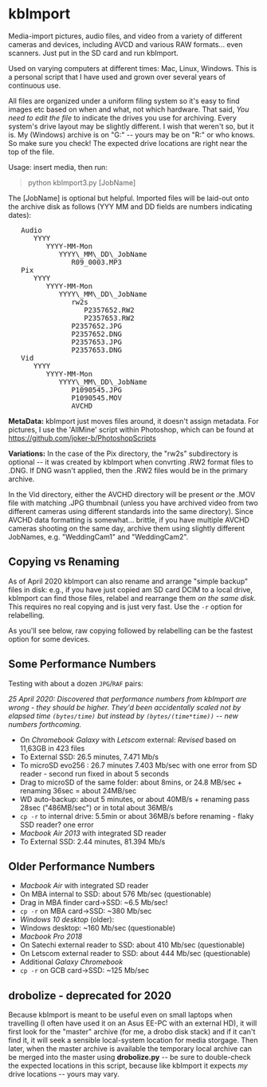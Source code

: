 kbImport
========

Media-import pictures, audio files, and video from a variety of different cameras and devices, including AVCD and various
RAW formats... even scanners. Just put in the SD card and run kbImport.

Used on varying computers at different times: Mac, Linux, Windows. This is a personal script that I have used and
grown over several years of continuous use.

All files are organized under a uniform filing system so it's easy to find images etc based on when and what,
not which hardware. That said, *You need to edit the file* to indicate the drives you use for archiving. Every
system's drive layout may be slightly different. I wish that weren't so, but it is. My (Windows) archive
is on "G:" -- yours may be on "R:" or who knows. So make sure you check! The expected drive locations are right near the
top of the file.

Usage: insert media, then run:
>   python kbImport3.py [JobName]

The [JobName] is optional but helpful. Imported files will be laid-out onto the archive disk as follows
(YYY MM and DD fields are numbers indicating dates):

<pre>
   Audio
      YYYY
         YYYY-MM-Mon
            YYYY\_MM\_DD\_JobName
               R09_0003.MP3
   Pix
      YYYY
         YYYY-MM-Mon
            YYYY\_MM\_DD\_JobName
               rw2s
                  P2357652.RW2
                  P2357653.RW2
               P2357652.JPG
               P2357652.DNG
               P2357653.JPG
               P2357653.DNG
   Vid
      YYYY
         YYYY-MM-Mon
            YYYY\_MM\_DD\_JobName
               P1090545.JPG
               P1090545.MOV
               AVCHD
</pre>

<b>MetaData:</b> kbImport just moves files around, it doesn't assign metadata. For pictures, I use the 'AllMine' script within Photoshop, which can be found at https://github.com/joker-b/PhotoshopScripts

<b>Variations:</b> In the case of the Pix directory, the "rw2s" subdirectory is optional -- it was created by
kbImport when convrting .RW2 format files to .DNG. If DNG wasn't applied, then the .RW2 files would be in the primary
archive.

In the Vid directory, either the AVCHD directory will be present _or_ the .MOV file with matching .JPG thumbnail (unless
you have archived video from two different cameras using different standards into the same directory). Since AVCHD
data formatting is somewhat... brittle, if you have multiple AVCHD cameras shooting on the same day, archive them
using slightly different JobNames, e.g. "WeddingCam1" and "WeddingCam2".

Copying vs Renaming
---

As of April 2020 kbImport can also rename and arrange "simple backup" files in disk: e.g., if you have just copied am SD card DCIM to a local drive, kbImport can find those files, relabel and rearrange them _on the same disk._ This requires no real copying and is just very fast. Use the `-r` option for relabelling.

As you'll see below, raw copying followed by relabelling can be the fastest option for some devices.

Some Performance Numbers
---

Testing with about a dozen `JPG`/`RAF` pairs:

_25 April 2020: Discovered that performance numbers from kbImport are wrong - they should be *higher.* They'd been accidentally scaled not by elapsed time `(bytes/time)` but instead by `(bytes/(time*time))` -- new numbers forthcoming._

* On *Chromebook Galaxy* with *Letscom* external: *Revised* based on 11,63GB in 423 files
* To External SSD: 26.5 minutes, 7.471 Mb/s
* To microSD evo256 : 26.7 minutes  7.403 Mb/sec with one error from SD reader - second run fixed in about 5 seconds
* Drag to microSD of the same folder: about 8mins, or 24.8 MB/sec + renaming 36sec = about 24MB/sec
* WD auto-backup: about 5 minutes, or about 40MB/s + renaming pass 28sec ("486MB/sec") or in total about 36MB/s
* `cp -r` to internal drive: 5.5min or about 36MB/s before renaming - flaky SSD reader? one error
* *Macbook Air 2013* with integrated SD reader
* To External SSD: 2.44 minutes, 81.394 Mb/s

Older Performance Numbers
----

* *Macbook Air* with integrated SD reader
* On MBA internal to SSD: about 576 Mb/sec (questionable)
* Drag in MBA finder card->SSD: \~6.5 Mb/sec!
* `cp -r` on MBA card->SSD: \~380 Mb/sec
* *Windows 10 desktop* (older):
* Windows desktop: \~160 Mb/sec (questionable)
* *Macbook Pro 2018*
* On Satechi external reader to SSD: about 410 Mb/sec (questionable)
* On Letscom external reader to SSD: about 444 Mb/sec (questionable)
* Additional *Galaxy Chromebook*
* `cp -r` on GCB card->SSD: \~125 Mb/sec

drobolize - deprecated for 2020
---------

Because kbImport is meant to be useful even on small laptops when travelling (I often have used it on an Asus EE-PC with an
external HD), it will first look for the "master" archive (for me, a drobo disk stack) and if it can't find it, it will
seek a sensible local-system location for media storgage. Then later, when the master archive is available the temporary
local archive can be merged into the master using <b>drobolize.py</b> -- be sure to double-check the expected locations
in this script, because like kbImport it expects *my* drive locations -- yours may vary.

